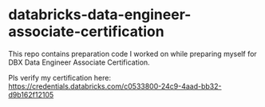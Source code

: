 # databricks-data-engineer-associate-certification
This repo contains preparation code I worked on while preparing myself for DBX Data Engineer Associate Certification.

Pls verify my certification here: https://credentials.databricks.com/c0533800-24c9-4aad-bb32-d9b162f12105 